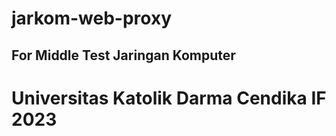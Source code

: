 ﻿# jarkom-web-proxy

## For Middle Test Jaringan Komputer

# Universitas Katolik Darma Cendika IF 2023
